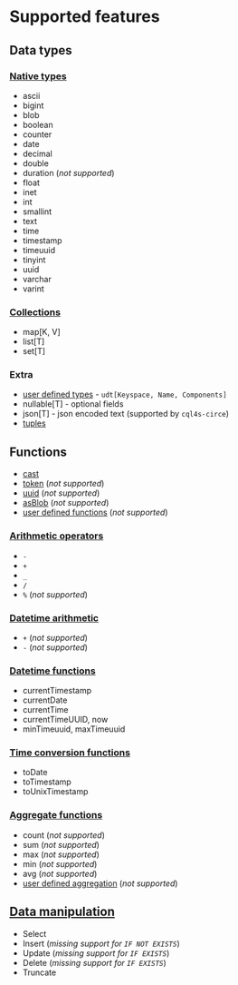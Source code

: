 # Supported features

## Data types

### [Native types](https://cassandra.apache.org/doc/latest/cassandra/cql/types.html#native-types)

- ascii
- bigint
- blob
- boolean
- counter
- date
- decimal
- double
- duration (_not supported_)
- float
- inet
- int
- smallint
- text
- time
- timestamp
- timeuuid
- tinyint
- uuid
- varchar
- varint

### [Collections](https://cassandra.apache.org/doc/latest/cassandra/cql/types.html#collections)

- map[K, V]
- list[T]
- set[T]

### Extra

- [user defined types](https://cassandra.apache.org/doc/latest/cassandra/cql/types.html#udts) - `udt[Keyspace, Name, Components]`
- nullable[T] - optional fields
- json[T] - json encoded text (supported by `cql4s-circe`)
- [tuples](https://cassandra.apache.org/doc/latest/cassandra/cql/types.html#tuples)


## Functions

- [cast](https://cassandra.apache.org/doc/latest/cassandra/cql/functions.html#cast)
- [token](https://cassandra.apache.org/doc/latest/cassandra/cql/functions.html#token) (_not supported_)
- [uuid](https://cassandra.apache.org/doc/latest/cassandra/cql/functions.html#uuid) (_not supported_)
- [asBlob](https://cassandra.apache.org/doc/latest/cassandra/cql/functions.html#blob-conversion-functions) (_not supported_)
- [user defined functions](https://cassandra.apache.org/doc/latest/cassandra/cql/functions.html#user-defined-scalar-functions) (_not supported_)

### [Arithmetic operators](https://cassandra.apache.org/doc/latest/cassandra/cql/operators.html)

- `-`
- `+`
- `_`
- `/`
- `%` (_not supported_)

### [Datetime arithmetic](https://cassandra.apache.org/doc/latest/cassandra/cql/operators.html#datetime--arithmetic)

- `+` (_not supported_)
- `-` (_not supported_)

### [Datetime functions](https://cassandra.apache.org/doc/latest/cassandra/cql/functions.html#datetime-functions)
- currentTimestamp
- currentDate
- currentTime
- currentTimeUUID, now
- minTimeuuid, maxTimeuuid

### [Time conversion functions](https://cassandra.apache.org/doc/latest/cassandra/cql/functions.html#time-conversion-functions)
- toDate
- toTimestamp
- toUnixTimestamp

### [Aggregate functions](https://cassandra.apache.org/doc/4.0/cassandra/cql/functions.html#aggregate-functions)
- count (_not supported_)
- sum (_not supported_)
- max (_not supported_)
- min (_not supported_)
- avg (_not supported_)
- [user defined aggregation](https://cassandra.apache.org/doc/4.0/cassandra/cql/functions.html#user-defined-aggregates-functions) (_not supported_)


## [Data manipulation](https://cassandra.apache.org/doc/latest/cassandra/cql/dml.html)

- Select
- Insert (_missing support for `IF NOT EXISTS`_)
- Update (_missing support for `IF EXISTS`_)
- Delete (_missing support for `IF EXISTS`_)
- Truncate
